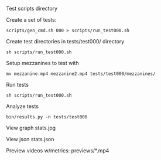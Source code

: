 Test scripts directory

Create a set of tests:

```
scripts/gen_cmd.sh 000 > scripts/run_test000.sh
```

Create test directories in tests/test000/ directory

```
sh scripts/run_test000.sh
```

Setup mezzanines to test with

```
mv mezzanine.mp4 mezzanine2.mp4 tests/test000/mezzanines/
```

Run tests
```
sh scripts/run_test000.sh
```

Analyze tests
```
bin/results.py -n tests/test000
```

View graph stats.jpg

View json stats.json

Preview videos w/metrics: previews/*.mp4

